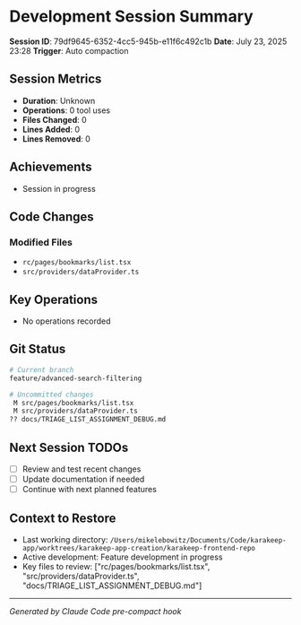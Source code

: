 # Development Session Summary

**Session ID**: 79df9645-6352-4cc5-945b-e11f6c492c1b
**Date**: July 23, 2025 23:28
**Trigger**: Auto compaction


## Session Metrics

- **Duration**: Unknown
- **Operations**: 0 tool uses
- **Files Changed**: 0
- **Lines Added**: 0
- **Lines Removed**: 0

## Achievements

- Session in progress

## Code Changes


### Modified Files
- `rc/pages/bookmarks/list.tsx`
- `src/providers/dataProvider.ts`

## Key Operations

- No operations recorded

## Git Status

```bash
# Current branch
feature/advanced-search-filtering

# Uncommitted changes
 M src/pages/bookmarks/list.tsx
 M src/providers/dataProvider.ts
?? docs/TRIAGE_LIST_ASSIGNMENT_DEBUG.md

```

## Next Session TODOs

- [ ] Review and test recent changes
- [ ] Update documentation if needed
- [ ] Continue with next planned features

## Context to Restore

- Last working directory: `/Users/mikelebowitz/Documents/Code/karakeep-app/worktrees/karakeep-app-creation/karakeep-frontend-repo`
- Active development: Feature development in progress
- Key files to review: ["rc/pages/bookmarks/list.tsx", "src/providers/dataProvider.ts", "docs/TRIAGE_LIST_ASSIGNMENT_DEBUG.md"]

---

*Generated by Claude Code pre-compact hook*
